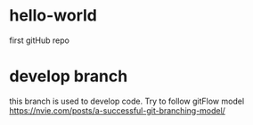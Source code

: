 # hello-world
first gitHub repo
# develop branch
this branch is used to develop code.  Try to follow gitFlow model
https://nvie.com/posts/a-successful-git-branching-model/
